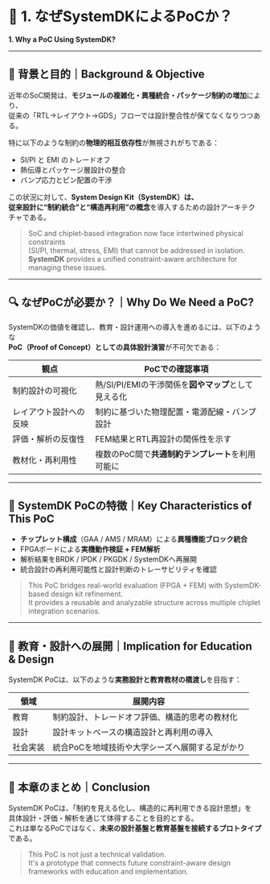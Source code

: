 # 🚀 1. なぜSystemDKによるPoCか？  
**1. Why a PoC Using SystemDK?**

---

## 🎯 背景と目的｜Background & Objective

近年のSoC開発は、**モジュールの複雑化・異種統合・パッケージ制約の増加**により、  
従来の「RTL→レイアウト→GDS」フローでは設計整合性が保てなくなりつつある。

特に以下のような制約の**物理的相互依存性**が無視されがちである：

- SI/PI と EMI のトレードオフ  
- 熱伝導とパッケージ層設計の整合  
- バンプ応力とピン配置の干渉

この状況に対して、**System Design Kit（SystemDK）**は、  
従来設計に**“制約統合”と“構造再利用”の概念**を導入するための設計アーキテクチャである。

> SoC and chiplet-based integration now face intertwined physical constraints  
> (SI/PI, thermal, stress, EMI) that cannot be addressed in isolation.  
> **SystemDK** provides a unified constraint-aware architecture for managing these issues.

---

## 🔍 なぜPoCが必要か？｜Why Do We Need a PoC?

SystemDKの価値を確認し、教育・設計運用への導入を進めるには、以下のような  
**PoC（Proof of Concept）としての具体設計演習**が不可欠である：

| 観点 | PoCでの確認事項 |
|------|----------------|
| 制約設計の可視化 | 熱/SI/PI/EMIの干渉関係を**図やマップ**として見える化 |
| レイアウト設計への反映 | 制約に基づいた物理配置・電源配線・バンプ設計 |
| 評価・解析の反復性 | FEM結果とRTL再設計の関係性を示す |
| 教材化・再利用性 | 複数のPoC間で**共通制約テンプレート**を利用可能に |

---

## 🧭 SystemDK PoCの特徴｜Key Characteristics of This PoC

- **チップレット構成**（GAA / AMS / MRAM）による**異種機能ブロック統合**
- FPGAボードによる**実機動作検証 + FEM解析**
- 解析結果をBRDK / IPDK / PKGDK / SystemDKへ再展開
- 統合設計の再利用可能性と設計判断のトレーサビリティを確認

> This PoC bridges real-world evaluation (FPGA + FEM) with SystemDK-based design kit refinement.  
> It provides a reusable and analyzable structure across multiple chiplet integration scenarios.

---

## 🔄 教育・設計への展開｜Implication for Education & Design

SystemDK PoCは、以下のような**実務設計と教育教材の橋渡し**を目指す：

| 領域 | 展開内容 |
|------|----------|
| 教育 | 制約設計、トレードオフ評価、構造的思考の教材化 |
| 設計 | 設計キットベースの構造設計と再利用の導入 |
| 社会実装 | 統合PoCを地域技術や大学シーズへ展開する足がかり |

---

## 📘 本章のまとめ｜Conclusion

SystemDK PoCは、「制約を見える化し、構造的に再利用できる設計思想」を  
具体設計・評価・解析を通じて体得することを目的とする。  
これは単なるPoCではなく、**未来の設計基盤と教育基盤を接続するプロトタイプ**である。

> This PoC is not just a technical validation.  
> It's a prototype that connects future constraint-aware design frameworks with education and implementation.
